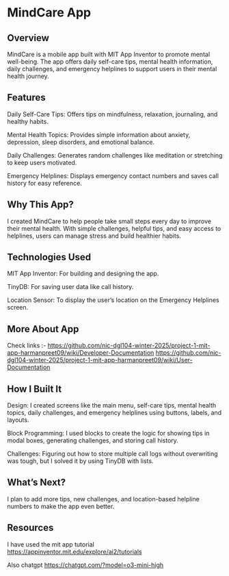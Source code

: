 # MindCare App
## Overview
MindCare is a mobile app built with MIT App Inventor to promote mental well-being. The app offers daily self-care tips, mental health information, daily challenges, and emergency helplines to support users in their mental health journey.

## Features
Daily Self-Care Tips: Offers tips on mindfulness, relaxation, journaling, and healthy habits.

Mental Health Topics: Provides simple information about anxiety, depression, sleep disorders, and emotional balance.

Daily Challenges: Generates random challenges like meditation or stretching to keep users motivated.

Emergency Helplines: Displays emergency contact numbers and saves call history for easy reference.

## Why This App?
I created MindCare to help people take small steps every day to improve their mental health. With simple challenges, helpful tips, and easy access to helplines, users can manage stress and build healthier habits.

## Technologies Used

MIT App Inventor: For building and designing the app.

TinyDB: For saving user data like call history.

Location Sensor: To display the user’s location on the Emergency Helplines screen.

## More About App

Check links :- https://github.com/nic-dgl104-winter-2025/project-1-mit-app-harmanpreet09/wiki/Developer-Documentation
https://github.com/nic-dgl104-winter-2025/project-1-mit-app-harmanpreet09/wiki/User-Documentation


## How I Built It
Design: I created screens like the main menu, self-care tips, mental health topics, daily challenges, and emergency helplines using buttons, labels, and layouts.

Block Programming: I used blocks to create the logic for showing tips in modal boxes, generating challenges, and storing call history.

Challenges: Figuring out how to store multiple call logs without overwriting was tough, but I solved it by using TinyDB with lists.

## What’s Next?
I plan to add more tips, new challenges, and location-based helpline numbers to make the app even better.

## Resources 

I have used the mit app tutorial https://appinventor.mit.edu/explore/ai2/tutorials

Also chatgpt https://chatgpt.com/?model=o3-mini-high

